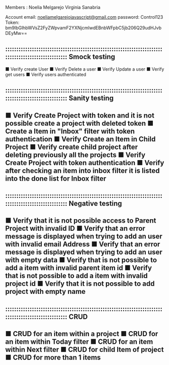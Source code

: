Members :
	Noelia Melgarejo
	Virginia Sanabria

      
Account email: noeliamelgarejojavascript@gmail.com
password: Control123
Token:  bm9lbGlhbWVsZ2FyZWpvamF2YXNjcmlwdEBnbWFpbC5jb206Q29udHJvbDEyMw==
		    								
:::::::::::::::::::::::::::::::::::::::::::::::::::::::::::::::::::::::::::::::::::::::::::::::::::
						Smock testing
--------------------------------------------------------------------------------------------------
■ Verify create User 
■ Verify Delete  a user
■ Verify Update  a user 
■ Verify get users 
■ Verify users authenticated 

:::::::::::::::::::::::::::::::::::::::::::::::::::::::::::::::::::::::::::::::::::::::::::::::::::
						Sanity testing
--------------------------------------------------------------------------------------------------
■ Verify Create Project with token and it is not possible create a project with deleted token
■ Create a Item in "Inbox" filter with token authentication
■ Verify Create an Item in Child Project
■ Verify create child project after deleting previously all the projects
■ Verify Create Project with token authentication 
■ Verify after checking an item into inbox filter it is listed into the done list for Inbox filter
--------------------------------------------------------------------------------------------------

:::::::::::::::::::::::::::::::::::::::::::::::::::::::::::::::::::::::::::::::::::::::::::::::::::
						Negative testing
--------------------------------------------------------------------------------------------------
■ Verify that it is not  possible  access to  Parent Project with invalid ID
■ Verify that an error message is displayed when trying to add an user with invalid email Address
■ Verify that an error message is displayed when trying to add an user with empty data 
■ Verify that is not possible to add a item with invalid parent item id 
■ Verify that is not possible to add a item with invalid project id 
■ Verify that it is not possible to add project with empty name
--------------------------------------------------------------------------------------------------

:::::::::::::::::::::::::::::::::::::::::::::::::::::::::::::::::::::::::::::::::::::::::::::::::::
						CRUD
--------------------------------------------------------------------------------------------------
■ CRUD for an item within a project
■ CRUD for an item within Today filter
■ CRUD for an item within Next filter
■ CRUD for child Item of project
■ CRUD for more than 1 items
--------------------------------------------------------------------------------------------------
